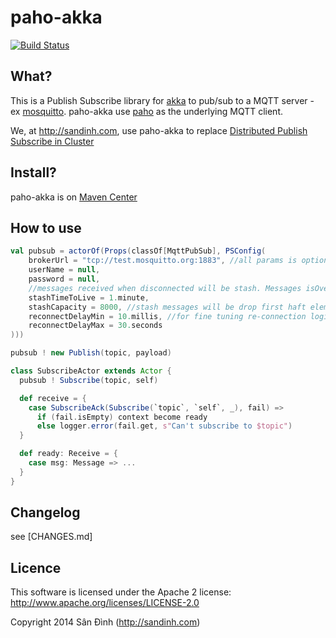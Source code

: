 paho-akka
=========
[![Build Status](http://ec2-54-152-253-216.compute-1.amazonaws.com:8080/buildStatus/icon?job=paho-akka)](http://ec2-54-152-253-216.compute-1.amazonaws.com:8080/job/paho-akka)

## What?
This is a Publish Subscribe library for [akka](http://akka.io/) to pub/sub to a MQTT server - ex [mosquitto](http://mosquitto.org/).
paho-akka use [paho](https://eclipse.org/paho/) as the underlying MQTT client.

We, at http://sandinh.com, use paho-akka to replace [Distributed Publish Subscribe in Cluster](http://doc.akka.io/docs/akka/2.3.8/contrib/distributed-pub-sub.html)

## Install?
paho-akka is on [Maven Center](http://search.maven.org/#search%7Cga%7C1%7Cg%3A%22com.sandinh%22%20paho-akka)

## How to use

```scala
val pubsub = actorOf(Props(classOf[MqttPubSub], PSConfig(
    brokerUrl = "tcp://test.mosquitto.org:1883", //all params is optional except brokerUrl
    userName = null,
    password = null,
    //messages received when disconnected will be stash. Messages isOverdue after stashTimeToLive will be discard
    stashTimeToLive = 1.minute,
    stashCapacity = 8000, //stash messages will be drop first haft elems when reach this size
    reconnectDelayMin = 10.millis, //for fine tuning re-connection logic
    reconnectDelayMax = 30.seconds
)))

pubsub ! new Publish(topic, payload)

class SubscribeActor extends Actor {
  pubsub ! Subscribe(topic, self)

  def receive = {
    case SubscribeAck(Subscribe(`topic`, `self`, _), fail) =>
      if (fail.isEmpty) context become ready
      else logger.error(fail.get, s"Can't subscribe to $topic")
  }

  def ready: Receive = {
    case msg: Message => ...
  }
}
```

## Changelog
see [CHANGES.md]

## Licence
This software is licensed under the Apache 2 license:
http://www.apache.org/licenses/LICENSE-2.0

Copyright 2014 Sân Đình (http://sandinh.com)
